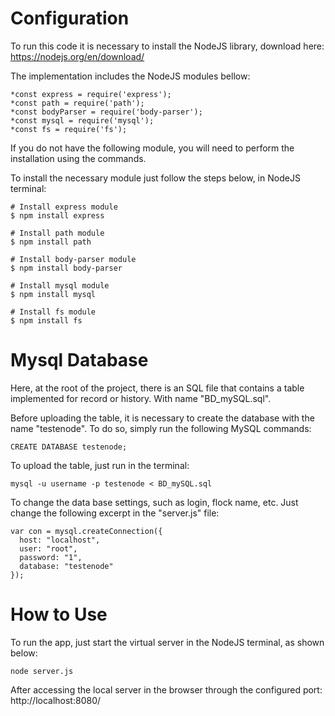 # Configuration

To run this code it is necessary to install the NodeJS library, download here: https://nodejs.org/en/download/

The implementation includes the NodeJS modules bellow:
```
*const express = require('express');
*const path = require('path');
*const bodyParser = require('body-parser');
*const mysql = require('mysql');
*const fs = require('fs');

```
If you do not have the following module, you will need to perform the installation using the commands.

To install the necessary module just follow the steps below, in NodeJS terminal:

```
# Install express module
$ npm install express

# Install path module
$ npm install path

# Install body-parser module
$ npm install body-parser

# Install mysql module
$ npm install mysql

# Install fs module
$ npm install fs
```

# Mysql Database

Here, at the root of the project, there is an SQL file that contains a table implemented for record or history. 
With name "BD_mySQL.sql".

Before uploading the table, it is necessary to create the database with the name "testenode". 
To do so, simply run the following MySQL commands:

```
CREATE DATABASE testenode;
```

To upload the table, just run in the terminal:

```
mysql -u username -p testenode < BD_mySQL.sql
```

To change the data base settings, such as login, flock name, etc. Just change the following excerpt in the "server.js" file:

```
var con = mysql.createConnection({
  host: "localhost",
  user: "root",
  password: "1",
  database: "testenode"
});
```

# How to Use

To run the app, just start the virtual server in the NodeJS terminal, as shown below:

```
node server.js
``` 

After accessing the local server in the browser through the configured port: http://localhost:8080/
